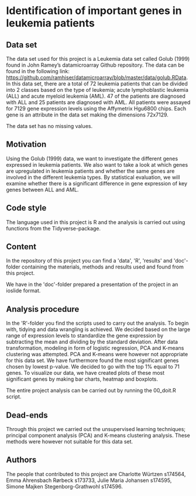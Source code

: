 # Identification of important genes in leukemia patients

## Data set
The data set used for this project is a Leukemia data set called Golub (1999) found in John Ramey’s datamicroarray Github repository. 
The data can be found in the following link:
 https://github.com/ramhiser/datamicroarray/blob/master/data/golub.RData.
In this data set, there are a total of 72 leukemia patients that can be divided into 2 classes based on the type of leukemia; acute lymphoblastic leukemia (ALL) and acute myeloid leukemia (AML). 
47 of the patients are diagnosed with ALL and 25 patients are diagnosed with AML. 
All patients were assayed for 7129 gene expression levels using the Affymetrix Hgu6800 chips. 
Each gene is an attribute in the data set making the dimensions 72x7129. 

The data set has no missing values.

## Motivation
Using the Golub (1999) data, we want to investigate the different genes expressed in leukemia patients. 
We also want to take a look at which genes are upregulated in leukemia patients and whether the same genes are involved in the different leukemia types. 
By statistical evaluation, we will examine whether there is a significant difference in gene expression of key genes between ALL and AML. 

## Code style
The language used in this project is R and the analysis is carried out using functions from the Tidyverse-package.

## Content
In the repository of this project you can find a 'data', 'R', 'results' and 'doc'-folder containing the materials, methods and results used and found from this project.

We have in the 'doc'-folder prepared a presentation of the project in an ioslide format.

## Analysis procedure
In the 'R'-folder you find the scripts used to carry out the analysis. 
To begin with, tidying and data wrangling is achieved.
We decided based on the large range of expression levels to standardize the gene expression by subtracting the mean and dividing by the standard deviation.
After data transformation, modeling in form of logistic regression, PCA and K-means clustering was attempted. PCA and K-means were however not appropriate for this data set. 
We have furthermore found the most significant genes chosen by lowest p-value. We decided to go with the top 1% equal to 71 genes.
To visualize our data, we have created plots of these most significant genes by making bar charts, heatmap and boxplots. 

The entire project analysis can be carried out by running the 00_doit.R script. 

## Dead-ends
Through this project we carried out the unsupervised learning techniques; principal component analysis (PCA) and K-means clustering analysis. 
These methods were however not suitable for this data set. 

## Authors
The people that contributed to this project are Charlotte Würtzen s174564, Emma Ahrensbach Rørbeck s173733, Julie Maria Johansen s174595, Simone Majken Stegenborg-Grathwohl s174596.
